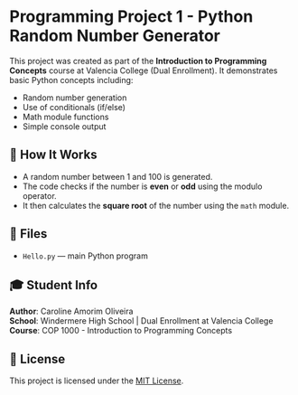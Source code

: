 # Programming Project 1 - Python Random Number Generator

This project was created as part of the **Introduction to Programming Concepts** course at Valencia College (Dual Enrollment). It demonstrates basic Python concepts including:

- Random number generation
- Use of conditionals (if/else)
- Math module functions
- Simple console output

## 🔧 How It Works

- A random number between 1 and 100 is generated.
- The code checks if the number is **even** or **odd** using the modulo operator.
- It then calculates the **square root** of the number using the `math` module.

## 📁 Files

- `Hello.py` — main Python program

## 🎓 Student Info

**Author**: Caroline Amorim Oliveira  
**School**: Windermere High School | Dual Enrollment at Valencia College  
**Course**: COP 1000 - Introduction to Programming Concepts

## 🪪 License

This project is licensed under the [MIT License](LICENSE).
